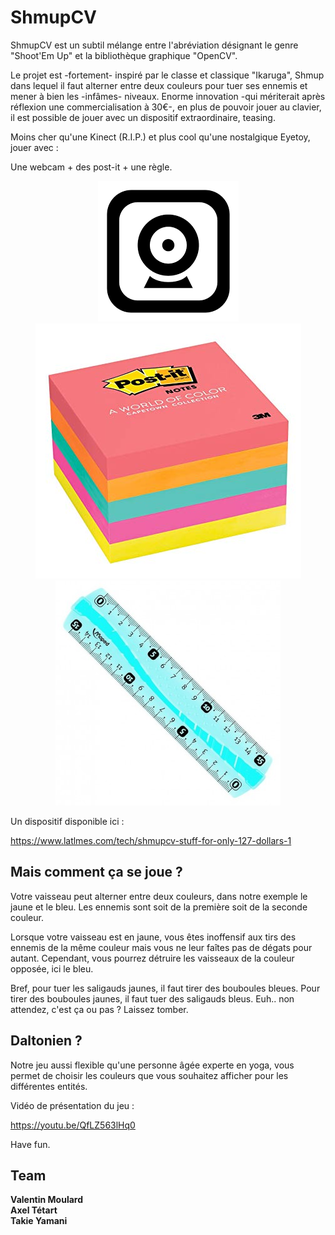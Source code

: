 # ShmupCV

ShmupCV est un subtil mélange entre l'abréviation désignant le genre "Shoot'Em Up" et la bibliothèque graphique "OpenCV".

Le projet est -fortement- inspiré par le classe et classique "Ikaruga", Shmup dans lequel il faut alterner entre deux couleurs pour tuer ses ennemis et mener à bien les -infâmes- niveaux. Enorme innovation -qui mériterait après réflexion une commercialisation à 30€-, en plus de pouvoir jouer au clavier, il est possible de jouer avec un dispositif extraordinaire, teasing.

Moins cher qu'une Kinect (R.I.P.) et plus cool qu'une nostalgique Eyetoy, jouer avec :

Une webcam + des post-it + une règle.

<p align="center">
  <img src="Assets/Resources/webcam.png">
  <img src="Assets/Resources/postit.jpg">
  <img src="Assets/Resources/regle.png">
</p>

Un dispositif disponible ici : 

https://www.latlmes.com/tech/shmupcv-stuff-for-only-127-dollars-1

## Mais comment ça se joue ? 
Votre vaisseau peut alterner entre deux couleurs, dans notre exemple le jaune et le bleu. Les ennemis sont soit de la première soit de la seconde couleur.

Lorsque votre vaisseau est en jaune, vous êtes inoffensif aux tirs des ennemis de la même couleur mais vous ne leur faîtes pas de dégats pour autant. Cependant, vous pourrez détruire les vaisseaux de la couleur opposée, ici le bleu.

Bref, pour tuer les saligauds jaunes, il faut tirer des bouboules bleues. 
Pour tirer des bouboules jaunes, il faut tuer des saligauds bleus.
Euh.. non attendez, c'est ça ou pas ? Laissez tomber. 

## Daltonien ?
Notre jeu aussi flexible qu'une personne âgée experte en yoga, vous permet de choisir les couleurs que vous souhaitez afficher pour les différentes entités. 

Vidéo de présentation du jeu :

https://youtu.be/QfLZ563lHq0

Have fun.

## Team

**Valentin Moulard** <br/>
**Axel Tétart** <br/>
**Takie Yamani** <br/>
